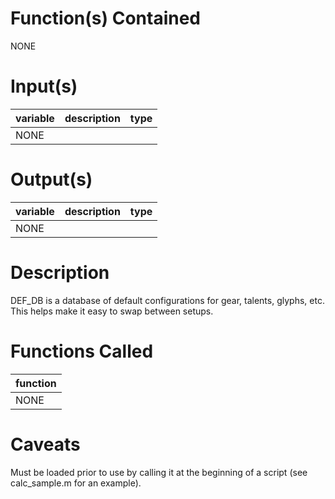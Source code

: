 # Function(s) Contained #

NONE

# Input(s) #

| variable | description | type |
|:---------|:------------|:-----|
| NONE     |

# Output(s) #

| variable | description | type |
|:---------|:------------|:-----|
| NONE     |

# Description #

DEF\_DB is a database of default configurations for gear, talents, glyphs,
etc. This helps make it easy to swap between setups.

# Functions Called #
| function |
|:---------|
| NONE     |

# Caveats #
Must be loaded prior to use by calling it at the beginning of a script (see calc\_sample.m for an example).